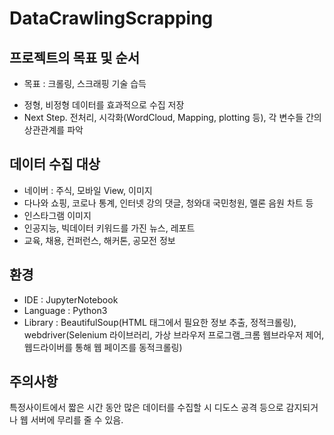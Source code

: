 # DataCrawlingScrapping
## 프로젝트의 목표 및 순서
* 목표 : 크롤링, 스크래핑 기술 습득
- 정형, 비정형 데이터를 효과적으로 수집 저장
- Next Step. 전처리, 시각화(WordCloud, Mapping, plotting 등), 각 변수들 간의 상관관계를 파악

## 데이터 수집 대상
- 네이버 : 주식, 모바일 View, 이미지
- 다나와 쇼핑, 코로나 통계, 인터넷 강의 댓글, 청와대 국민청원, 멜론 음원 차트 등
- 인스타그램 이미지
- 인공지능, 빅데이터 키워드를 가진 뉴스, 레포트
- 교육, 채용, 컨퍼런스, 해커톤, 공모전 정보

## 환경
- IDE : JupyterNotebook
- Language : Python3
- Library : BeautifulSoup(HTML 태그에서 필요한 정보 추출, 정적크롤링), webdriver(Selenium 라이브러리, 가상 브라우저 프로그램_크롬 웹브라우저 제어, 웹드라이버를 통해 웹 페이즈를 동적크롤링)

## 주의사항
특정사이트에서 짧은 시간 동안 많은 데이터를 수집할 시 디도스 공격 등으로 감지되거나 웹 서버에 무리를 줄 수 있음.

